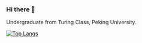 ### Hi there 👋

Undergraduate from Turing Class, Peking University.


[![Top Langs](https://github-readme-stats.vercel.app/api/top-langs/?username=Thorin666&layout=compact)](https://github.com/Thorin666)

<!--
**Thorin666/Thorin666** is a ✨ _special_ ✨ repository because its `README.md` (this file) appears on your GitHub profile.

Here are some ideas to get you started:

- 🔭 I’m currently working on ...
- 🌱 I’m currently learning ...
- 👯 I’m looking to collaborate on ...
- 🤔 I’m looking for help with ...
- 💬 Ask me about ...
- 📫 How to reach me: ...
- 😄 Pronouns: ...
- ⚡ Fun fact: ...
-->
